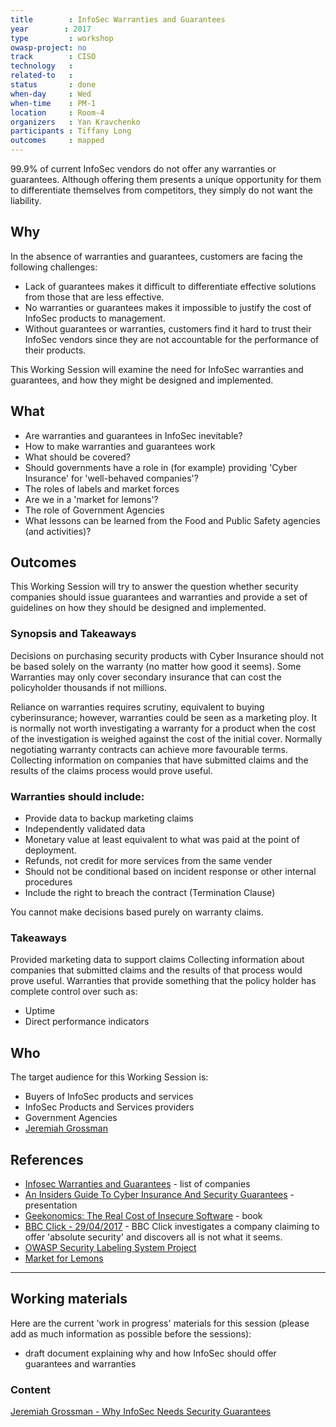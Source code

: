 ```yaml
---
title        : InfoSec Warranties and Guarantees
year		: 2017
type         : workshop
owasp-project: no
track        : CISO
technology   :
related-to   :
status       : done
when-day     : Wed
when-time    : PM-1
location     : Room-4
organizers   : Yan Kravchenko
participants : Tiffany Long
outcomes     : mapped
---
```


99.9% of current InfoSec vendors do not offer any warranties or guarantees. Although offering them presents a unique opportunity for them to differentiate themselves from competitors, they simply do not want the liability.

## Why

In the absence of warranties and guarantees, customers are facing the following challenges:
- Lack of guarantees makes it difficult to differentiate effective solutions from those that are less effective.
- No warranties or guarantees makes it impossible to justify the cost of InfoSec products to management.
- Without guarantees or warranties, customers find it hard to trust their InfoSec vendors since they are not accountable for the performance of their products.

This Working Session will examine the need for InfoSec warranties and guarantees, and how they might be designed and implemented.


## What

 - Are warranties and guarantees in InfoSec inevitable?
 - How to make warranties and guarantees work
 - What should be covered?
 - Should governments have a role in (for example) providing 'Cyber Insurance' for 'well-behaved companies'?
 - The roles of labels and market forces
 - Are we in a 'market for lemons'?
 - The role of Government Agencies
 - What lessons can be learned from the Food and Public Safety agencies (and activities)?

## Outcomes

This Working Session will try to answer the question whether security companies should issue guarantees and warranties and provide a set of guidelines on how they should be designed and implemented.

### Synopsis and Takeaways

Decisions on purchasing security products with Cyber Insurance should not be based solely on the warranty (no matter how good it seems). Some Warranties may only cover secondary insurance that can cost the policyholder thousands if not millions.

Reliance on warranties requires scrutiny, equivalent to buying cyberinsurance; however, warranties could be seen as a marketing ploy. It is normally not worth investigating a warranty for a product when the cost of the investigation is weighed against the cost of the initial cover. Normally negotiating warranty contracts can achieve more favourable terms. Collecting information on companies that have submitted claims and the results of the claims process would prove useful.

### Warranties should include:

- Provide data to backup marketing claims
- Independently validated data
- Monetary value at least equivalent to what was paid at the point of deployment.
- Refunds, not credit for more services from the same vender
- Should not be conditional based on incident response or other internal procedures
- Include the right to breach the contract (Termination Clause)

You cannot make decisions based purely on warranty claims.

### Takeaways

Provided marketing data to support claims
Collecting information about companies that submitted claims and the results of that process would prove useful.
Warranties that provide something that the policy holder has complete control over such as:
- Uptime
- Direct performance indicators

## Who

The target audience for this Working Session is:

 - Buyers of InfoSec products and services
 - InfoSec Products and Services providers
 - Government Agencies
 - [Jeremiah Grossman](https://twitter.com/jeremiahg)

## References

 - [Infosec Warranties and Guarantees](http://blog.jeremiahgrossman.com/2017/02/infosec-warranties-and-guarantees.html) - list of companies
 - [An Insiders Guide To Cyber Insurance And Security Guarantees](https://www.blackhat.com/docs/us-16/materials/us-16-Grossman-An-Insiders-Guide-To-Cyber-Insurance-And-Security-Guarantees.pdf) - presentation
 - [Geekonomics: The Real Cost of Insecure Software](https://www.amazon.com/Geekonomics-Real-Insecure-Software-paperback/dp/0321735978) - book
 - [BBC Click - 29/04/2017](https://www.bbc.co.uk/programmes/b08p1nts) - BBC Click investigates a company claiming to offer 'absolute security' and discovers all is not what it seems.
 - [OWASP Security Labeling System Project](https://www.owasp.org/index.php/OWASP_Security_Labeling_System_Project)
 - [Market for Lemons](https://en.wikipedia.org/wiki/The_Market_for_Lemons)

---

## Working materials
Here are the current 'work in progress' materials for this session (please add as much information as possible before the sessions):
- draft document explaining why and how InfoSec should offer guarantees and warranties

### Content

[Jeremiah Grossman - Why InfoSec Needs Security Guarantees](https://www.slideshare.net/jeremiahgrossman/no-more-snake-oil-why-infosec-needs-security-guarantees)
